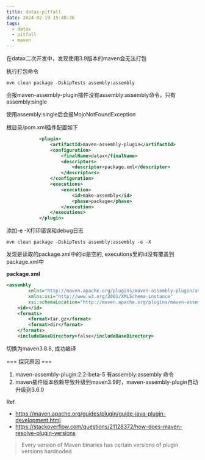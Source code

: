 ```yaml
---
title: datax-pitfall
date: 2024-02-19 15:40:36
tags:
  - datax
  - pitfall
  - maven
---
```


在datax二次开发中，发现使用3.9版本的maven会无法打包

执行打包命令

```shell
mvn clean package -DskipTests assembly:assembly
```

会报maven-assembly-plugin插件没有assembly:assembly命令，只有assembly:single

使用assembly:single后会报MojoNotFoundException

根目录/pom.xml插件配置如下
```xml
            <plugin>
                <artifactId>maven-assembly-plugin</artifactId>
                <configuration>
                    <finalName>datax</finalName>
                    <descriptors>
                        <descriptor>package.xml</descriptor>
                    </descriptors>
                </configuration>
                <executions>
                    <execution>
                        <id>make-assembly</id>
                        <phase>package</phase>
                    </execution>
                </executions>
            </plugin>
```

添加-e -X打印错误和debug日志
```shell
mvn clean package -DskipTests assembly:assembly -e -X
```

发现是读取的package.xml中的id是空的, executions里的id没有覆盖到package.xml中

**package.xml**
```xml
<assembly
        xmlns="http://maven.apache.org/plugins/maven-assembly-plugin/assembly/1.1.0"
        xmlns:xsi="http://www.w3.org/2001/XMLSchema-instance"
        xsi:schemaLocation="http://maven.apache.org/plugins/maven-assembly-plugin/assembly/1.1.0 http://maven.apache.org/xsd/assembly-1.1.0.xsd">
    <id></id>
    <formats>
        <format>tar.gz</format>
        <format>dir</format>
    </formats>
    <includeBaseDirectory>false</includeBaseDirectory>
```

切换为maven3.8.8, 成功编译

=== 探究原因 ===

1. maven-assembly-plugin:2.2-beta-5 有assembly:assembly 命令
2. maven插件版本依赖导致升级到maven3.9时，maven-assembly-plugin自动升级到3.6.0

Ref.
- https://maven.apache.org/guides/plugin/guide-java-plugin-development.html
- https://stackoverflow.com/questions/21128372/how-does-maven-resolve-plugin-versions
> Every version of Maven binaries has certain versions of plugin versions hardcoded
